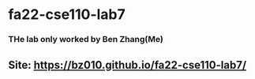 # fa22-cse110-lab7
### THe lab only worked by Ben Zhang(Me)

## Site: https://bz010.github.io/fa22-cse110-lab7/
